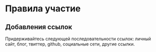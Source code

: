 # Правила участие

## Добавления ссылок

Придерживайтесь следующей последовательности ссылок: личный сайт, блог, твиттер, github, социальные сети, другие ссылки.